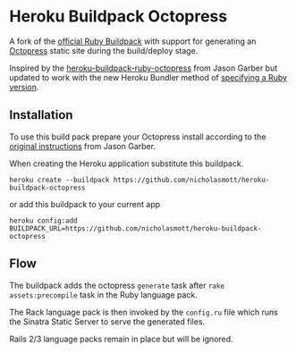 Heroku Buildpack Octopress
==============================

A fork of the [official Ruby Buildpack][1] with support for generating an [Octopress][2] static site during the build/deploy stage.

Inspired by the [heroku-buildpack-ruby-octopress][3] from Jason Garber but updated to work with the new Heroku Bundler method of [specifying a Ruby version][4].

Installation
------------
To use this build pack prepare your Octopress install according to the [original instructions][5] from Jason Garber.

When creating the Heroku application substitute this buildpack.

```
heroku create --buildpack https://github.com/nicholasmott/heroku-buildpack-octopress
```
or add this buildpack to your current app
```
heroku config:add BUILDPACK_URL=https://github.com/nicholasmott/heroku-buildpack-octopress
```

Flow
----
The buildpack adds the octopress `generate` task after `rake assets:precompile` task in the Ruby language pack.

The Rack language pack is then invoked by the `config.ru` file which runs the Sinatra Static Server to serve the generated files.

Rails 2/3 language packs remain in place but will be ignored.

[1]: https://github.com/heroku/heroku-buildpack-ruby
[2]: http://octopress.org/
[3]: https://github.com/jgarber/heroku-buildpack-ruby-octopress
[4]: https://devcenter.heroku.com/articles/ruby-versions
[5]: http://jasongarber.com/blog/2012/01/10/deploying-octopress-to-heroku-with-a-custom-buildpack/